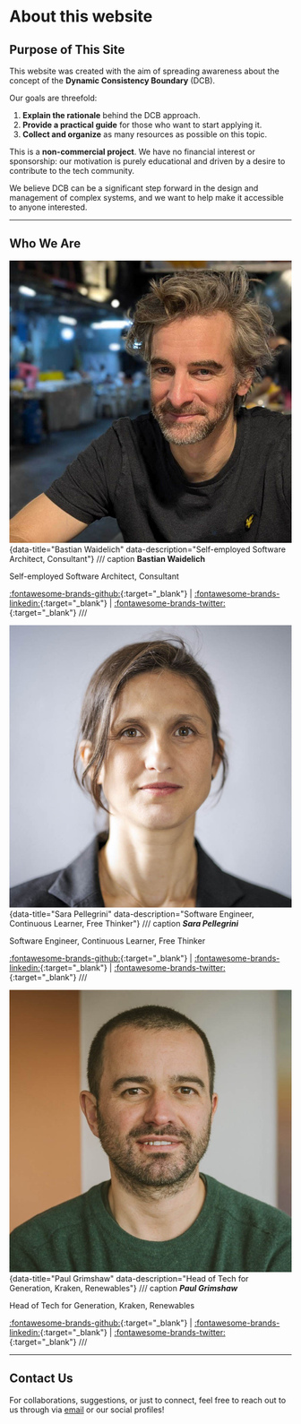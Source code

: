 # About this website 

## Purpose of This Site

This website was created with the aim of spreading awareness about the concept of the **Dynamic Consistency Boundary** (DCB).

Our goals are threefold:

1. **Explain the rationale** behind the DCB approach.
2. **Provide a practical guide** for those who want to start applying it.
3. **Collect and organize** as many resources as possible on this topic.

This is a **non-commercial project**. We have no financial interest or sponsorship: our motivation is purely educational and driven by a desire to contribute to the tech community.

We believe DCB can be a significant step forward in the design and management of complex systems, and we want to help make it accessible to anyone interested.

---

## Who We Are


<div class="three-col-grid" markdown>

![Bastian Waidelich](assets/img/BastianWaidelich.jpg){data-title="Bastian Waidelich" data-description="Self-employed Software Architect, Consultant"}
/// caption
**Bastian Waidelich**

Self-employed Software Architect, Consultant

[:fontawesome-brands-github:](https://github.com/bwaidelich){:target="_blank"} | 
[:fontawesome-brands-linkedin:](https://www.linkedin.com/in/bastian-waidelich-84865221){:target="_blank"} | [:fontawesome-brands-twitter:](https://x.com/bwaidelich){:target="_blank"}
///

![Sara Pellegrini](assets/img/SaraPellegrini.jpg){data-title="Sara Pellegrini" data-description="Software Engineer, Continuous Learner, Free Thinker"}
/// caption
***Sara Pellegrini***

Software Engineer, Continuous Learner, Free Thinker

[:fontawesome-brands-github:](https://github.com/saratry){:target="_blank"} | 
[:fontawesome-brands-linkedin:](https://www.linkedin.com/in/sara-pellegrini-55a37913){:target="_blank"} | [:fontawesome-brands-twitter:](https://x.com/_sara_p_){:target="_blank"}
///

![Paul Grimshaw](assets/img/PaulGrimshaw.jpg){data-title="Paul Grimshaw" data-description="Head of Tech for Generation, Kraken, Renewables"}
/// caption
***Paul Grimshaw***

Head of Tech for Generation, Kraken, Renewables

[:fontawesome-brands-github:](https://github.com/PaulGrimshaw){:target="_blank"} | 
[:fontawesome-brands-linkedin:](https://www.linkedin.com/in/pkgrimshaw){:target="_blank"} |
[:fontawesome-brands-twitter:](https://x.com/Pkgrimshaw){:target="_blank"}
///

</div>

---

## Contact Us

For collaborations, suggestions, or just to connect, feel free to reach out to us through via [email](mailto:hello%40dcb.events) or our social profiles!
